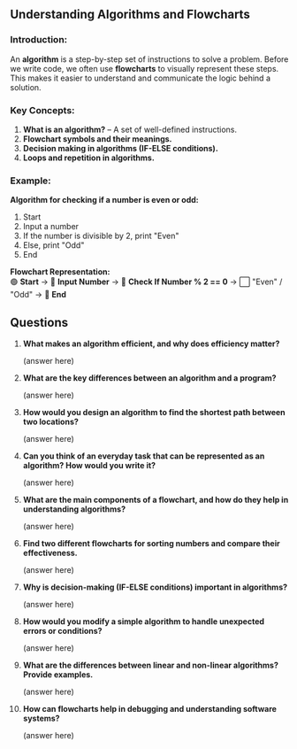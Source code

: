 
## **Understanding Algorithms and Flowcharts**  
### **Introduction:**  
An **algorithm** is a step-by-step set of instructions to solve a problem. Before we write code, we often use **flowcharts** to visually represent these steps. This makes it easier to understand and communicate the logic behind a solution.

### **Key Concepts:**  
1. **What is an algorithm?** – A set of well-defined instructions.  
2. **Flowchart symbols and their meanings.**  
3. **Decision making in algorithms (IF-ELSE conditions).**  
4. **Loops and repetition in algorithms.**  

### **Example:**  
**Algorithm for checking if a number is even or odd:**  
1. Start  
2. Input a number  
3. If the number is divisible by 2, print "Even"  
4. Else, print "Odd"  
5. End  

**Flowchart Representation:**  
🟢 **Start** → 🔷 **Input Number** → 🔲 **Check If Number % 2 == 0** → ⬜ "Even" / "Odd" → 🔴 **End**

## Questions
1. **What makes an algorithm efficient, and why does efficiency matter?**  

    (answer here)

2. **What are the key differences between an algorithm and a program?**  

    (answer here)

3. **How would you design an algorithm to find the shortest path between two locations?**  

    (answer here)

4. **Can you think of an everyday task that can be represented as an algorithm? How would you write it?**  

    (answer here)

5. **What are the main components of a flowchart, and how do they help in understanding algorithms?**  

    (answer here)

6. **Find two different flowcharts for sorting numbers and compare their effectiveness.**  

    (answer here)

7. **Why is decision-making (IF-ELSE conditions) important in algorithms?**  

    (answer here)

8. **How would you modify a simple algorithm to handle unexpected errors or conditions?**  

    (answer here)

9. **What are the differences between linear and non-linear algorithms? Provide examples.**  

    (answer here)

10. **How can flowcharts help in debugging and understanding software systems?**  

    (answer here)